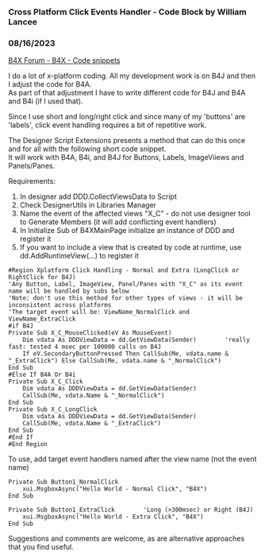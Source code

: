 ###  Cross Platform Click Events Handler - Code Block by William Lancee
### 08/16/2023
[B4X Forum - B4X - Code snippets](https://www.b4x.com/android/forum/threads/149627/)

I do a lot of x-platform coding. All my development work is on B4J and then I adjust the code for B4A.  
As part of that adjustment I have to write different code for B4J and B4A and B4i (if I used that).  
  
Since I use short and long/right click and since many of my 'buttons' are 'labels', click event handling requires a bit of repetitive work.  
  
The Designer Script Extensions presents a method that can do this once and for all with the following short code snippet.  
It will work with B4A, B4i, and B4J for Buttons, Labels, ImageViiews and Panels/Panes.  
  
Requirements:   
1. In designer add DDD.CollectViewsData to Script  
2. Check DesignerUtils in Libraries Manager  
3. Name the event of the affected views "X\_C" - do not use designer tool to Generate Members (it will add conflicting event handlers)  
4. In Initialize Sub of B4XMainPage initialize an instance of DDD and register it  
5. If you want to include a view that is created by code at runtime, use dd.AddRuntimeView(…) to register it  
  

```B4X
#Region Xplatform Click Handling - Normal and Extra (LongClick or RightClick for B4J)  
'Any Button, Label, ImageView, Panel/Panes with "X_C" as its event name will be handled by subs below  
'Note: don't use this method for other types of views - it will be inconsistent across platforms  
'The target event will be: ViewName_NormalClick and ViewName_ExtraClick   
#if B4J  
Private Sub X_C_MouseClicked(eV As MouseEvent)  
    Dim vdata As DDDViewData = dd.GetViewData(Sender)        'really fast: tested 4 msec per 100000 calls on B4J  
    If eV.SecondaryButtonPressed Then CallSub(Me, vdata.name & "_ExtraClick") Else CallSub(Me, vdata.name & "_NormalClick")  
End Sub  
#Else If B4A Or B4i  
Private Sub X_C_Click  
    Dim vdata As DDDViewData = dd.GetViewData(Sender)  
    CallSub(Me, vdata.Name & "_NormalClick")  
End Sub  
Private Sub X_C_LongClick  
    Dim vdata As DDDViewData = dd.GetViewData(Sender)  
    CallSub(Me, vdata.Name & "_ExtraClick")  
End Sub  
#End If  
#End Region
```

  
  
To use, add target event handlers named after the view name (not the event name)  
  

```B4X
Private Sub Button1_NormalClick  
    xui.MsgboxAsync("Hello World - Normal Click", "B4X")  
End Sub  
  
Private Sub Button1_ExtraClick        'Long (>300msec) or Right (B4J)  
    xui.MsgboxAsync("Hello World - Extra Click", "B4X")  
End Sub
```

  
  
Suggestions and comments are welcome, as are alternative approaches that you find useful.